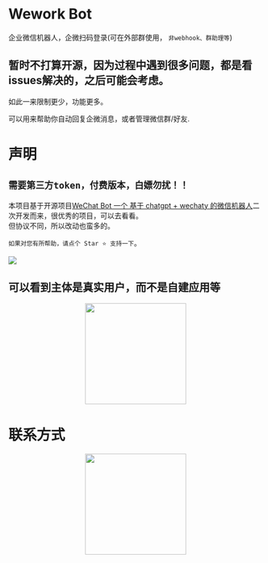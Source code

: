 # Wework Bot

企业微信机器人，企微扫码登录(可在外部群使用，
`非webhook、群助理等`)  
## 暂时不打算开源，因为过程中遇到很多问题，都是看issues解决的，之后可能会考虑。

如此一来限制更少，功能更多。

可以用来帮助你自动回复企微消息，或者管理微信群/好友.
# 声明
##  `需要第三方token，付费版本，白嫖勿扰！！` 

本项目基于开源项目[WeChat Bot  一个 基于 chatgpt + wechaty 的微信机器人]([链接地址](https://github.com/wangrongding/wechat-bot))二次开发而来，很优秀的项目，可以去看看。  
但协议不同，所以改动也蛮多的。



`如果对您有所帮助，请点个 Star ⭐️ 支持一下`。


 <img src="https://b2.kuibu.net/file/imgdisk/2024/04/01/-2024-04-01-155750.png"> 

  ## 可以看到主体是真实用户，而不是自建应用等
<div align="center">

  <img src="https://b2.kuibu.net/file/imgdisk/2024/04/01/309654223aaa22186e408c19d8c2fa1.jpg" width="200">
</div>

# 联系方式
<div align="center">
 <img src="https://b2.kuibu.net/file/imgdisk/2024/04/01/797384744706512f007454ea969e06e288e3d7e0fe7b115.jpg" width="200px"> 
 </div>